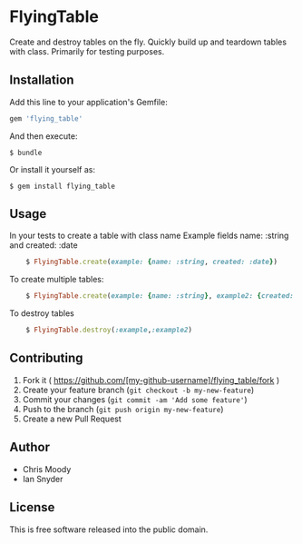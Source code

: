 # FlyingTable

Create and destroy tables on the fly.
Quickly build up and teardown tables with class.
Primarily for testing purposes.

## Installation

Add this line to your application's Gemfile:

```ruby
gem 'flying_table'
```

And then execute:

    $ bundle

Or install it yourself as:

    $ gem install flying_table

## Usage

In your tests to create a table with class name Example fields name: :string and created: :date

```ruby
    $ FlyingTable.create(example: {name: :string, created: :date})
```

To create multiple tables:

```ruby
    $ FlyingTable.create(example: {name: :string}, example2: {created: :date})
```

To destroy tables

```ruby
    $ FlyingTable.destroy(:example,:example2)
```


## Contributing

1. Fork it ( https://github.com/[my-github-username]/flying_table/fork )
2. Create your feature branch (`git checkout -b my-new-feature`)
3. Commit your changes (`git commit -am 'Add some feature'`)
4. Push to the branch (`git push origin my-new-feature`)
5. Create a new Pull Request

Author
-------

* Chris Moody
* Ian Snyder

License
-------

This is free software released into the public domain.
